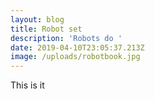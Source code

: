 ```yaml
---
layout: blog
title: Robot set
description: 'Robots do '
date: 2019-04-10T23:05:37.213Z
image: /uploads/robotbook.jpg
---
```

This is it
